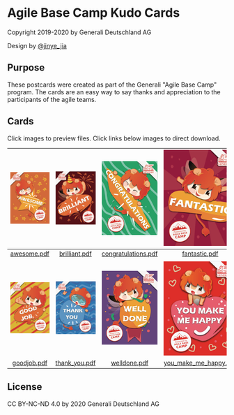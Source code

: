 # Agile Base Camp Kudo Cards

Copyright 2019-2020 by Generali Deutschland AG

Design by [@jinye_jia](https://www.instagram.com/jinye_jia)

## Purpose  
These postcards were created as part of the Generali "Agile Base Camp" program. The cards are an easy way to say thanks and appreciation to the participants of the agile teams.  

## Cards  

Click images to preview files. Click links below images to direct download.  

| [![awesome](docs/images/awesome-front.png)](docs/awesome.pdf) | [![brilliant](docs/images/brilliant-front.png)](docs/brilliant.pdf) | [![congratulations](docs/images/congratulations-front.png)](docs/congratulations.pdf) | [![fantastic](docs/images/fantastic-front.png)](docs/fantastic.pdf) |
|:-------------------------:|:-------------------------:|:-------------------------:|:-------------------------:|
| [awesome.pdf](https://github.com/rfuehrer/abc_kudo_cards/raw/master/docs/awesome.pdf) | [brilliant.pdf](https://github.com/rfuehrer/abc_kudo_cards/raw/master/docs/brilliant.pdf) | [congratulations.pdf](https://github.com/rfuehrer/abc_kudo_cards/raw/master/docs/congratulations.pdf) | [fantastic.pdf](https://github.com/rfuehrer/abc_kudo_cards/raw/master/docs/fasntastic.pdf) |
| [![goodjob](docs/images/goodjob-front.png)](docs/goodjob.pdf) | [![thank_you](docs/images/thank_you-front.png)](docs/thank_you.pdf) | [![welldone](docs/images/welldone-front.png)](docs/welldone.pdf) | [![you_make_me_happy](docs/images/you_make_me_happy-front.png)](docs/you_make_me_happy.pdf) |
| [goodjob.pdf](https://github.com/rfuehrer/abc_kudo_cards/raw/master/docs/goodjob.pdf) | [thank_you.pdf](https://github.com/rfuehrer/abc_kudo_cards/raw/master/docs/thank_you.pdf) | [welldone.pdf](https://github.com/rfuehrer/abc_kudo_cards/raw/master/docs/welldone.pdf) | [you_make_me_happy.pdf](https://github.com/rfuehrer/abc_kudo_cards/raw/master/docs/you_make_me_happy.pdf) |

## License  

CC BY-NC-ND 4.0 by 2020 Generali Deutschland AG
